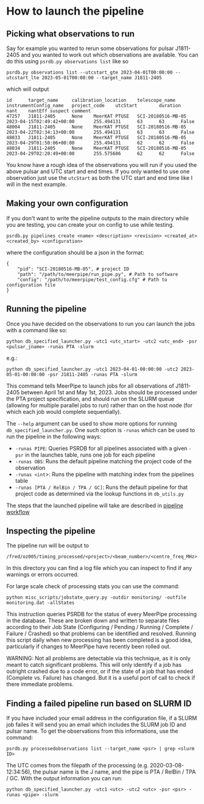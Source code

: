 # How to launch the pipeline

## Picking what observations to run


Say for example you wanted to rerun some observations for pulsar J1811-2405 and you wanted to work out which observations are available.
You can do this using `psrdb.py observations list` like so

```
psrdb.py observations list --utcstart_gte 2023-04-01T00:00:00 --utcstart_lte 2023-05-01T00:00:00 --target_name J1811-2405
```
which will output
```
id      target_name     calibration_location    telescope_name  instrumentConfig_name   project_code    utcStart        duration        nant    nantEff suspect comment
47257   J1811-2405      None    MeerKAT PTUSE   SCI-20180516-MB-05      2023-04-15T02:49:42+00:00       255.494131      63      63      False
48004   J1811-2405      None    MeerKAT PTUSE   SCI-20180516-MB-05      2023-04-22T02:34:13+00:00       255.494131      63      63      False
48033   J1811-2405      None    MeerKAT PTUSE   SCI-20180516-MB-05      2023-04-29T01:50:06+00:00       255.494131      62      62      False
48034   J1811-2405      None    MeerKAT PTUSE   SCI-20180516-MB-05      2023-04-29T02:20:49+00:00       255.575686      62      62      False
```

You know have a rough idea of the observations you will run if you used the above pulsar and UTC start and end times.
If you only wanted to use one observation just use the `utcStart` as both the UTC start and end time like I will in the next example.


## Making your own configuration


If you don't want to write the pipeline outputs to the main directory while you are testing,
you can create your on config to use while testing.

```
psrdb.py pipelines create <name> <description> <revision> <created_at> <created_by> <configuration>
```

where the configuration should be a json in the format:
```
{
    "pid": "SCI-20180516-MB-05", # project ID
    "path": "/path/to/meerpipe/run_pipe.py", # Path to software
    "config": "/path/to/meerpipe/test_config.cfg" # Path to configuration file
}
```


## Running the pipeline

Once you have decided on the observations to run you can launch the jobs with a command like so:
```
python db_specified_launcher.py -utc1 <utc_start> -utc2 <utc_end> -psr <pulsar_jname> -runas PTA -slurm
```
e.g.:
```
python db_specified_launcher.py -utc1 2023-04-01-00:00:00 -utc2 2023-05-01-00:00:00 -psr J1811-2405 -runas PTA -slurm
```

This command tells MeerPipe to launch jobs for all observations of J1811-2405 between April 1st and May 1st, 2023.
Jobs should be processed under the PTA project specification, and should run on the SLURM queue (allowing for multiple parallel jobs to run) rather than on the host node (for which each job would complete sequentially).

The `--help` argument can be used to show more options for running `db_specified_launcher.py`.
One such option is `-runas` which can be used to run the pipeline in the following ways:
- `-runas PIPE`: Queries PSRDB for all pipelines associated with a given `-psr` in the launches table, runs one job for each pipeline
- `-runas OBS`: Runs the default pipeline matching the project code of the observation
- `-runas <int`>: Runs the pipeline with matching index from the pipelines table
- `-runas [PTA / RelBin / TPA / GC]`: Runs the default pipeline for that project code as determined via the lookup functions in `db_utils.py`

The steps that the launched pipeline will take are described in [pipeline workflow](pipeline_workflow.md#pipeline-workflow)

## Inspecting the pipeline

The pipeline run will be output to

```
/fred/oz005/timing_processed/<project>/<beam_number>/<centre_freq_MHz>
```

In this directory you can find a log file which you can inspect to find if any warnings or errors occurred.

For large scale check of processing stats you can use the command:

```
python misc_scripts/jobstate_query.py -outdir monitoring/ -outfile monitoring.dat -allStates
```

This instruction queries PSRDB for the status of every MeerPipe processing in the database.
These are broken down and written to separate files according to their Job State (Configuring / Pending / Running / Complete / Failure / Crashed) so that problems can be identified and resolved.
Running this script daily when new processing has been completed is a good idea, particularly if changes to MeerPipe have recently been rolled out.

WARNING: Not all problems are detectable via this technique, as it is only meant to catch significant problems. This will only identify if a job has outright crashed due to a code error, or if the state of a job that has ended (Complete vs. Failure) has changed. But it is a useful port of call to check if there immediate problems.

## Finding a failed pipeline run based on SLURM ID

If you have included your email address in the configuration file, if a SLURM job failes it will send you an email which includes the SLURM job ID and pulsar name.
To get the observations from this informations, use the command:

```
psrdb.py processedobservations list --target_name <psr> | grep <slurm ID>
```

The UTC comes from the filepath of the processing (e.g. 2020-03-08-12:34:56), the pulsar name is the J name, and the pipe is PTA / RelBin / TPA / GC.
With the output information you can run:

```
python db_specified_launcher.py -utc1 <utc> -utc2 <utc> -psr <psr> -runas <pipe> -slurm
```

